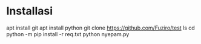 # Installasi

apt install git
apt install python 
git clone https://github.com/Fuziro/test
ls
cd
python -m pip install -r req.txt
python nyepam.py
